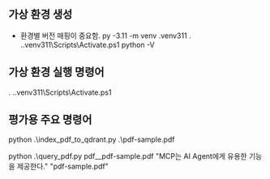 ## 가상 환경 생성
  - 환경별 버전 매핑이 중요함.
py -3.11 -m venv .venv311
. .\.venv311\Scripts\Activate.ps1
python -V

## 가상 환경 실행 명령어

. .\.venv311\Scripts\Activate.ps1

## 평가용 주요 명령어

python .\index_pdf_to_qdrant.py .\pdf-sample.pdf

python .\query_pdf.py pdf__pdf-sample.pdf "MCP는 AI Agent에게 유용한 기능을 제공한다." "pdf-sample.pdf"